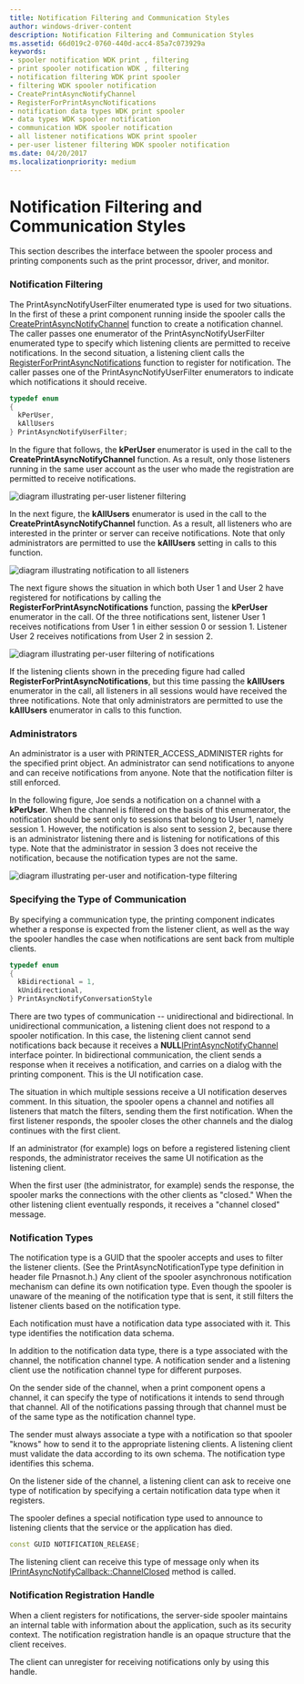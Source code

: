 ```yaml
---
title: Notification Filtering and Communication Styles
author: windows-driver-content
description: Notification Filtering and Communication Styles
ms.assetid: 66d019c2-0760-440d-acc4-85a7c073929a
keywords:
- spooler notification WDK print , filtering
- print spooler notification WDK , filtering
- notification filtering WDK print spooler
- filtering WDK spooler notification
- CreatePrintAsyncNotifyChannel
- RegisterForPrintAsyncNotifications
- notification data types WDK print spooler
- data types WDK spooler notification
- communication WDK spooler notification
- all listener notifications WDK print spooler
- per-user listener filtering WDK spooler notification
ms.date: 04/20/2017
ms.localizationpriority: medium
---
```


# Notification Filtering and Communication Styles





This section describes the interface between the spooler process and printing components such as the print processor, driver, and monitor.

### Notification Filtering

The PrintAsyncNotifyUserFilter enumerated type is used for two situations. In the first of these a print component running inside the spooler calls the [CreatePrintAsyncNotifyChannel](http://go.microsoft.com/fwlink/p/?linkid=124750) function to create a notification channel. The caller passes one enumerator of the PrintAsyncNotifyUserFilter enumerated type to specify which listening clients are permitted to receive notifications. In the second situation, a listening client calls the [RegisterForPrintAsyncNotifications](http://go.microsoft.com/fwlink/p/?linkid=124752) function to register for notification. The caller passes one of the PrintAsyncNotifyUserFilter enumerators to indicate which notifications it should receive.

```cpp
typedef enum 
{
  kPerUser,
  kAllUsers
} PrintAsyncNotifyUserFilter; 
```

In the figure that follows, the **kPerUser** enumerator is used in the call to the **CreatePrintAsyncNotifyChannel** function. As a result, only those listeners running in the same user account as the user who made the registration are permitted to receive notifications.

![diagram illustrating per-user listener filtering](images/notifyfilt1.gif)

In the next figure, the **kAllUsers** enumerator is used in the call to the **CreatePrintAsyncNotifyChannel** function. As a result, all listeners who are interested in the printer or server can receive notifications. Note that only administrators are permitted to use the **kAllUsers** setting in calls to this function.

![diagram illustrating notification to all listeners](images/notifyfilt2.gif)

The next figure shows the situation in which both User 1 and User 2 have registered for notifications by calling the **RegisterForPrintAsyncNotifications** function, passing the **kPerUser** enumerator in the call. Of the three notifications sent, listener User 1 receives notifications from User 1 in either session 0 or session 1. Listener User 2 receives notifications from User 2 in session 2.

![diagram illustrating per-user filtering of notifications](images/notifyfilt3.gif)

If the listening clients shown in the preceding figure had called **RegisterForPrintAsyncNotifications**, but this time passing the **kAllUsers** enumerator in the call, all listeners in all sessions would have received the three notifications. Note that only administrators are permitted to use the **kAllUsers** enumerator in calls to this function.

### <a href="" id="administrators-"></a>Administrators

An administrator is a user with PRINTER\_ACCESS\_ADMINISTER rights for the specified print object. An administrator can send notifications to anyone and can receive notifications from anyone. Note that the notification filter is still enforced.

In the following figure, Joe sends a notification on a channel with a **kPerUser**. When the channel is filtered on the basis of this enumerator, the notification should be sent only to sessions that belong to User 1, namely session 1. However, the notification is also sent to session 2, because there is an administrator listening there and is listening for notifications of this type. Note that the administrator in session 3 does not receive the notification, because the notification types are not the same.

![diagram illustrating per-user and notification-type filtering](images/notifyfilt4.gif)

### Specifying the Type of Communication

By specifying a communication type, the printing component indicates whether a response is expected from the listener client, as well as the way the spooler handles the case when notifications are sent back from multiple clients.

```cpp
typedef enum 
{
  kBidirectional = 1, 
  kUnidirectional, 
} PrintAsyncNotifyConversationStyle
```

There are two types of communication -- unidirectional and bidirectional. In unidirectional communication, a listening client does not respond to a spooler notification. In this case, the listening client cannot send notifications back because it receives a **NULL**[IPrintAsyncNotifyChannel](http://go.microsoft.com/fwlink/p/?linkid=124758) interface pointer. In bidirectional communication, the client sends a response when it receives a notification, and carries on a dialog with the printing component. This is the UI notification case.

The situation in which multiple sessions receive a UI notification deserves comment. In this situation, the spooler opens a channel and notifies all listeners that match the filters, sending them the first notification. When the first listener responds, the spooler closes the other channels and the dialog continues with the first client.

If an administrator (for example) logs on before a registered listening client responds, the administrator receives the same UI notification as the listening client.

When the first user (the administrator, for example) sends the response, the spooler marks the connections with the other clients as "closed." When the other listening client eventually responds, it receives a "channel closed" message.

### Notification Types

The notification type is a GUID that the spooler accepts and uses to filter the listener clients. (See the PrintAsyncNotificationType type definition in header file Prnasnot.h.) Any client of the spooler asynchronous notification mechanism can define its own notification type. Even though the spooler is unaware of the meaning of the notification type that is sent, it still filters the listener clients based on the notification type.

Each notification must have a notification data type associated with it. This type identifies the notification data schema.

In addition to the notification data type, there is a type associated with the channel, the notification channel type. A notification sender and a listening client use the notification channel type for different purposes.

On the sender side of the channel, when a print component opens a channel, it can specify the type of notifications it intends to send through that channel. All of the notifications passing through that channel must be of the same type as the notification channel type.

The sender must always associate a type with a notification so that spooler "knows" how to send it to the appropriate listening clients. A listening client must validate the data according to its own schema. The notification type identifies this schema.

On the listener side of the channel, a listening client can ask to receive one type of notification by specifying a certain notification data type when it registers.

The spooler defines a special notification type used to announce to listening clients that the service or the application has died.

```cpp
const GUID NOTIFICATION_RELEASE;
```

The listening client can receive this type of message only when its [IPrintAsyncNotifyCallback::ChannelClosed](http://go.microsoft.com/fwlink/p/?linkid=124756) method is called.

### <a href="" id="notification-registration-handle-"></a>Notification Registration Handle

When a client registers for notifications, the server-side spooler maintains an internal table with information about the application, such as its security context. The notification registration handle is an opaque structure that the client receives.

The client can unregister for receiving notifications only by using this handle.

 

 




